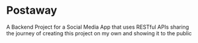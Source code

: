 # Postaway
A Backend Project for a Social Media App that uses RESTful APIs
sharing the journey of creating this project on my own and showing it to the public
